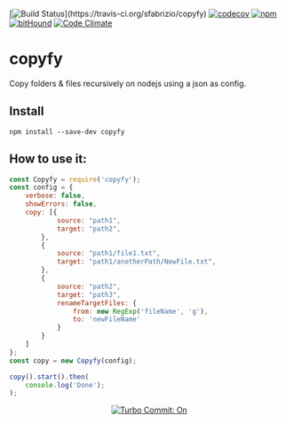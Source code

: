 [![Build Status](https://travis-ci.org/sfabrizio/copyfy.svg?)](https://travis-ci.org/sfabrizio/copyfy)
[![codecov](https://codecov.io/gh/sfabrizio/copyfy/branch/master/graph/badge.svg)](https://codecov.io/gh/sfabrizio/copyfy)
[![npm](https://img.shields.io/npm/v/copyfy.svg?style=flat)](https://www.npmjs.com/package/copyfy)
[![bitHound](https://www.bithound.io/github/sfabrizio/copyfy/badges/score.svg)](https://www.bithound.io/github/sfabrizio/copyfy)
[![Code Climate](https://codeclimate.com/github/sfabrizio/copyfy/badges/gpa.svg)](https://codeclimate.com/github/sfabrizio/copyfy)

# copyfy

Copy folders & files recursively on nodejs using a json as config.

## Install
```
npm install --save-dev copyfy
```


## How to use it:

```javascript
const Copyfy = require('copyfy');
const config = {
    verbose: false,
    showErrors: false,
    copy: [{
            source: "path1",
            target: "path2",
        },
        {
            source: "path1/file1.txt",
            target: "path1/anotherPath/NewFile.txt",
        },
        {
            source: "path2",
            target: "path3",
            renameTargetFiles: {
                from: new RegExp('fileName', 'g'),
                to: 'newFileName'
            }
        }
    ]
};
const copy = new Copyfy(config);

copy().start().then(
    console.log('Done');
);

```

<p align="center">
  <a href="https://github.com/labs-js/turbo-git/blob/develop/README.md"><img src="https://img.shields.io/badge/Turbo_Commit-on-3DD1F2.svg" alt="Turbo Commit: On"/></a>
</p>
